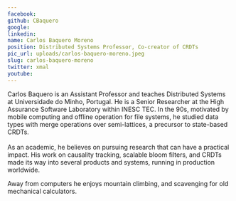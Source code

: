 ```yaml
---
facebook: 
github: CBaquero
google: 
linkedin: 
name: Carlos Baquero Moreno
position: Distributed Systems Professor, Co-creator of CRDTs
pic_url: uploads/carlos-baquero-moreno.jpeg
slug: carlos-baquero-moreno
twitter: xmal
youtube: 
---
```

<p>Carlos Baquero is an Assistant Professor and teaches Distributed Systems at Universidade do Minho, Portugal. He is a&nbsp;Senior Researcher at the High Assurance Software Laboratory within INESC TEC. In the 90s, motivated by mobile computing&nbsp;and offline operation for file systems, he studied data types with merge operations over semi-lattices, a precursor to state-based CRDTs.<br />
<br />
As an academic, he believes on pursuing research that can have a practical impact. His work on causality tracking, scalable&nbsp;bloom filters, and CRDTs made its way into several products and systems, running in production worldwide.</p>

<p>Away from&nbsp;computers he enjoys mountain climbing, and scavenging for old mechanical calculators.<br />
&nbsp;</p>
